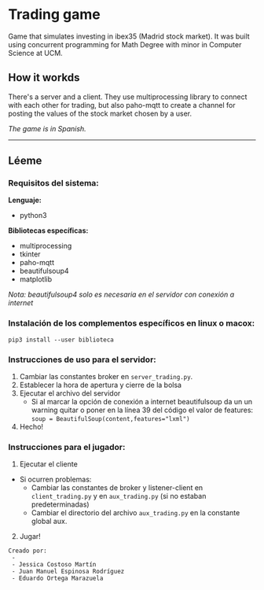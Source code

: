 # Trading game
Game that simulates investing in ibex35 (Madrid stock market). It was built using concurrent programming for Math Degree with minor in Computer Science at UCM. 

## How it workds
There's a server and a client. They use multiprocessing library to connect with each other for trading, but also paho-mqtt to create a channel for posting the values of the stock market chosen by a user.

*The game is in Spanish.*

----

## Léeme
### Requisitos del sistema:
**Lenguaje:**
 - python3
 
 **Bibliotecas específicas:**
 - multiprocessing
 - tkinter
 - paho-mqtt
 - beautifulsoup4
 - matplotlib

*Nota: beautifulsoup4 solo es necesaria en el servidor con conexión a internet*



### Instalación de los complementos específicos en linux o macox:
 `pip3 install --user biblioteca`
 


### Instrucciones de uso para el servidor:
1. Cambiar las constantes broker en `server_trading.py`.
2. Establecer la hora de apertura y cierre de la bolsa
3. Ejecutar el archivo del servidor
    - Si al marcar la opción de conexión a internet beautifulsoup da un un warning
      quitar o poner en la línea 39 del código el valor de features:
         `soup = BeautifulSoup(content,features="lxml")`
4. Hecho!



### Instrucciones para el jugador:
1. Ejecutar el cliente
  - Si ocurren problemas:
     - Cambiar las constantes de broker y listener-client en `client_trading.py` y en `aux_trading.py` (si no estaban predeterminadas)
     - Cambiar el directorio del archivo `aux_trading.py` en la constante global aux.
2. Jugar!

```
Creado por:
 - 
 - Jessica Costoso Martín
 - Juan Manuel Espinosa Rodríguez
 - Eduardo Ortega Marazuela
```
